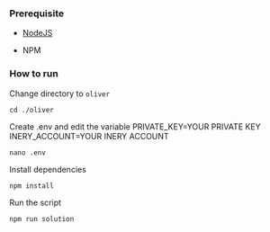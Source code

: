 ### Prerequisite

- [NodeJS](https://nodejs.org/en/)

- NPM



### How to run

Change directory to ```oliver```

```shell
cd ./oliver
```

Create .env and edit the variable
PRIVATE_KEY=YOUR PRIVATE KEY
INERY_ACCOUNT=YOUR INERY ACCOUNT

```shell
nano .env
```

Install dependencies

```shell
npm install
```

Run the script

```
npm run solution
```
